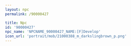 ```yaml
---
layout: npc
permalink: /90000427

title: Npc
id: '90000427'
npc_name: 'NPCNAME_90000427_NAME:[F]Develop'
icon_url: 'portrait/mob/21000388_m_darkslingbrown_p.png'
---
```

